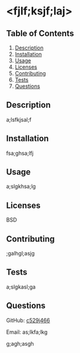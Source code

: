 # <fjlf;ksjf;laj>

## Table of Contents
1. [Description](#description)
2. [Installation](#installation)
3. [Usage](#usage)
4. [Licenses](#licenses)
5. [Contributing](#contributing)
6. [Tests](#tests)
7. [Questions](#questions)

## Description <a name='description'></a>

a;lsfkjsal;f

## Installation <a name='installation'></a>

fsa;ghsa;lfj

## Usage <a name='usage'></a>

a;slgkhsa;lg

## Licenses <a name='licenses'></a>

BSD

## Contributing <a name='contributing'></a>

;galhgl;asjg

## Tests <a name='tests'></a>

a;slgkasl;ga

## Questions <a name='questions'></a>

GitHub: [c529j466](https://github.com/c529j466)

Email: as;lkfa;lkg

g;agh;asgh

